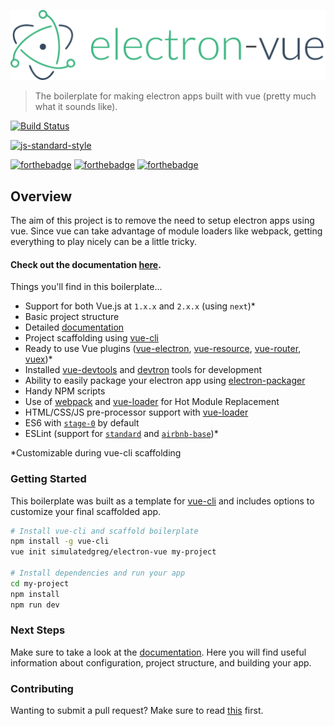 [![](docs/logo.png)](https://simulatedgreg.gitbooks.io/electron-vue/content/index.html)

> The boilerplate for making electron apps built with vue (pretty much what it sounds like).

[![Build Status](https://semaphoreci.com/api/v1/simulatedgreg/electron-vue/branches/master/badge.svg)](https://semaphoreci.com/simulatedgreg/electron-vue)

[![js-standard-style](https://cdn.rawgit.com/feross/standard/master/badge.svg)](https://github.com/feross/standard)

[![forthebadge](http://forthebadge.com/images/badges/built-with-love.svg)](http://forthebadge.com) [![forthebadge](http://forthebadge.com/images/badges/uses-js.svg)](http://forthebadge.com) [![forthebadge](http://forthebadge.com/images/badges/makes-people-smile.svg)](http://forthebadge.com)

## Overview
The aim of this project is to remove the need to setup electron apps using vue. Since vue can take advantage of module loaders like webpack, getting everything to play nicely can be a little tricky.

#### Check out the documentation [here](https://simulatedgreg.gitbooks.io/electron-vue/content/index.html).

Things you'll find in this boilerplate...
  * Support for both Vue.js at `1.x.x` and `2.x.x` (using `next`)*
  * Basic project structure
  * Detailed [documentation](https://simulatedgreg.gitbooks.io/electron-vue/content/)
  * Project scaffolding using [vue-cli](https://github.com/vuejs/vue-cli)
  * Ready to use Vue plugins ([vue-electron](https://github.com/SimulatedGREG/vue-electron),  [vue-resource](https://github.com/vuejs/vue-resource), [vue-router](https://github.com/vuejs/vue-router), [vuex](https://github.com/vuejs/vuex))*
  * Installed [vue-devtools](https://github.com/vuejs/vue-devtools) and [devtron](https://github.com/electron/devtron) tools for development
  * Ability to easily package your electron app using [electron-packager](https://github.com/electron-userland/electron-packager)
  * Handy NPM scripts
  * Use of [webpack](https://github.com/webpack/webpack) and [vue-loader](https://github.com/vuejs/vue-loader) for Hot Module Replacement
  * HTML/CSS/JS pre-processor support with [vue-loader](https://github.com/vuejs/vue-loader/)
  * ES6 with [`stage-0`](https://babeljs.io/docs/plugins/preset-stage-0/) by default
  * ESLint (support for [`standard`](https://github.com/feross/standard) and [`airbnb-base`](https://github.com/airbnb/javascript))*

\*Customizable during vue-cli scaffolding

### Getting Started
This boilerplate was built as a template for [vue-cli](https://github.com/vuejs/vue-cli) and includes options to customize your final scaffolded app.
```bash
# Install vue-cli and scaffold boilerplate
npm install -g vue-cli
vue init simulatedgreg/electron-vue my-project

# Install dependencies and run your app
cd my-project
npm install
npm run dev
```

### Next Steps
Make sure to take a look at the [documentation](https://simulatedgreg.gitbooks.io/electron-vue/content/). Here you will find useful information about configuration, project structure, and building your app.

### Contributing
Wanting to submit a pull request? Make sure to read [this](docs/contributing.md) first.

